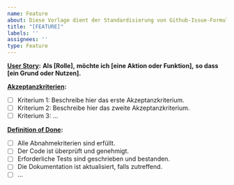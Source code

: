 ```yaml
---
name: Feature
about: Diese Vorlage dient der Standardisierung von Github-Issue-Formulierungen für User Stories
title: "[FEATURE]"
labels: ''
assignees: ''
type: Feature
---
```


**[User Story](https://www.atlassian.com/agile/project-management/user-stories):**
**Als [Rolle],**
**möchte ich [eine Aktion oder Funktion],**
**so dass [ein Grund oder Nutzen].**

**[Akzeptanzkriterien](https://www.atlassian.com/work-management/project-management/acceptance-criteria):**
- [ ] Kriterium 1: Beschreibe hier das erste Akzeptanzkriterium.
- [ ] Kriterium 2: Beschreibe hier das zweite Akzeptanzkriterium.
- [ ] Kriterium 3: ...

**[Definition of Done](https://www.atlassian.com/agile/project-management/definition-of-done):** 
- [ ] Alle Abnahmekriterien sind erfüllt.
- [ ] Der Code ist überprüft und genehmigt.
- [ ] Erforderliche Tests sind geschrieben und bestanden.
- [ ] Die Dokumentation ist aktualisiert, falls zutreffend.
- [ ] ...
